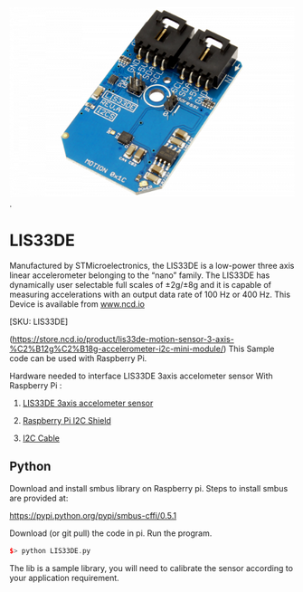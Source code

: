 [![LIS33DE](LIS33DE_I2C.png)](https://store.ncd.io/product/lis33de-motion-sensor-3-axis-%C2%B12g%C2%B18g-accelerometer-i2c-mini-module/).

# LIS33DE

Manufactured by STMicroelectronics, the LIS33DE is a low-power three axis linear accelerometer belonging to the “nano” family. The LIS33DE has dynamically user selectable full scales of ±2g/±8g and it is capable of measuring accelerations with an output data rate of 100 Hz or 400 Hz.
This Device is available from www.ncd.io

[SKU: LIS33DE]

(https://store.ncd.io/product/lis33de-motion-sensor-3-axis-%C2%B12g%C2%B18g-accelerometer-i2c-mini-module/)
This Sample code can be used with Raspberry Pi.

Hardware needed to interface LIS33DE 3axis accelometer sensor With Raspberry Pi :

1. <a href="https://store.ncd.io/product/lis33de-motion-sensor-3-axis-%C2%B12g%C2%B18g-accelerometer-i2c-mini-module/">LIS33DE 3axis accelometer sensor</a>

2. <a href="https://store.ncd.io/product/i2c-shield-for-raspberry-pi-3-pi2-with-outward-facing-i2c-port-terminates-over-hdmi-port/">Raspberry Pi I2C Shield</a>

3. <a href="https://store.ncd.io/product/i%C2%B2c-cable/">I2C Cable</a>

## Python

Download and install smbus library on Raspberry pi. Steps to install smbus are provided at:

https://pypi.python.org/pypi/smbus-cffi/0.5.1

Download (or git pull) the code in pi. Run the program.

```cpp
$> python LIS33DE.py
```
The lib is a sample library, you will need to calibrate the sensor according to your application requirement.
